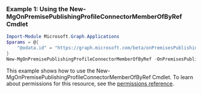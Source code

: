 ### Example 1: Using the New-MgOnPremisePublishingProfileConnectorMemberOfByRef Cmdlet
```powershell
Import-Module Microsoft.Graph.Applications
$params = @{
	"@odata.id" = "https://graph.microsoft.com/beta/onPremisesPublishingProfiles/applicationProxy/connectorGroups/{id}"
}
New-MgOnPremisePublishingProfileConnectorMemberOfByRef -OnPremisesPublishingProfileId $onPremisesPublishingProfileId -ConnectorId $connectorId -BodyParameter $params
```
This example shows how to use the New-MgOnPremisePublishingProfileConnectorMemberOfByRef Cmdlet.
To learn about permissions for this resource, see the [permissions reference](/graph/permissions-reference).
